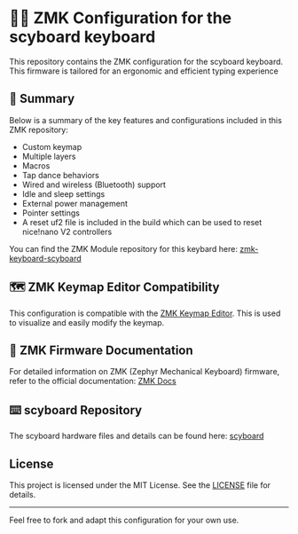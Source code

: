 ﻿# 🧑‍💻 ZMK Configuration for the scyboard keyboard

This repository contains the ZMK configuration for the scyboard keyboard. This firmware is tailored for an ergonomic and efficient typing experience

## 📝 Summary

Below is a summary of the key features and configurations included in this ZMK repository:

- Custom keymap
- Multiple layers
- Macros
- Tap dance behaviors
- Wired and wireless (Bluetooth) support
- Idle and sleep settings
- External power management
- Pointer settings
- A reset uf2 file is included in the build which can be used to reset nice!nano V2 controllers

You can find the ZMK Module repository for this keybard here: [zmk-keyboard-scyboard](https://github.com/Scybin/zmk-keyboard-scyboard)

## 🗺️ ZMK Keymap Editor Compatibility

This configuration is compatible with the [ZMK Keymap Editor](https://nickcoutsos.github.io/keymap-editor/). This is used to visualize and easily modify the keymap.

## 📖 ZMK Firmware Documentation

For detailed information on ZMK (Zephyr Mechanical Keyboard) firmware, refer to the official documentation: [ZMK Docs](https://zmk.dev/docs/)

## ⌨️ scyboard Repository

The scyboard hardware files and details can be found here: [scyboard](https://github.com/Scybin/scyboard)

## License

This project is licensed under the MIT License. See the [LICENSE](LICENSE) file for details.

---

Feel free to fork and adapt this configuration for your own use.
